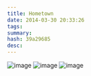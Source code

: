 ```yaml
---
title: Hometown
date: 2014-03-30 20:33:26
tags: 
summary: 
hash: 39a29685
desc: 
---
```

 ![image](/images/hometown/2.jpg)
 ![image](/images/hometown/1.jpg)
 ![image](/images/hometown/psb.jpg)